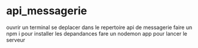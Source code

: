 # api_messagerie
ouvrir un terminal
se deplacer dans le repertoire api de messagerie 
faire un npm i  pour installer les depandances
fare un nodemon app pour lancer le serveur 
